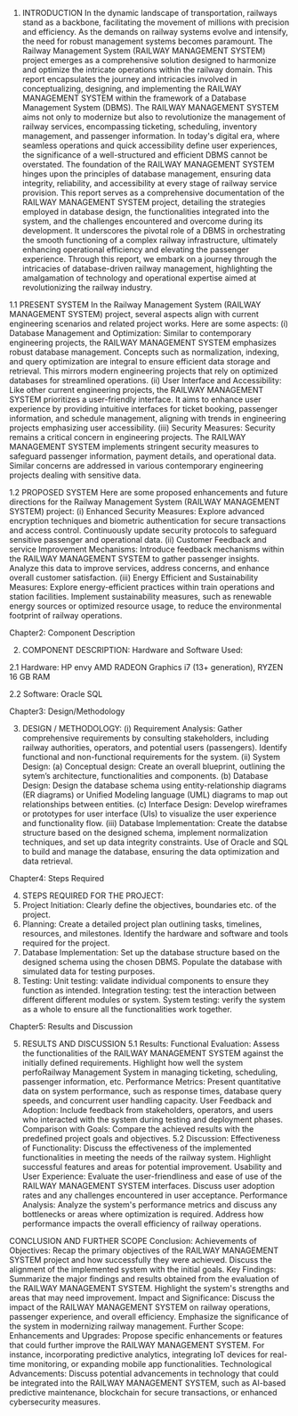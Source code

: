 1.	INTRODUCTION
In the dynamic landscape of transportation, railways stand as a backbone, facilitating the movement of millions with precision and efficiency. As the demands on railway systems evolve and intensify, the need for robust management systems becomes paramount. The Railway Management System (RAILWAY MANAGEMENT SYSTEM) project emerges as a comprehensive solution designed to harmonize and optimize the intricate operations within the railway domain.
This report encapsulates the journey and intricacies involved in conceptualizing, designing, and implementing the RAILWAY MANAGEMENT SYSTEM within the framework of a Database Management System (DBMS). The RAILWAY MANAGEMENT SYSTEM aims not only to modernize but also to revolutionize the management of railway services, encompassing ticketing, scheduling, inventory management, and passenger information.
In today's digital era, where seamless operations and quick accessibility define user experiences, the significance of a well-structured and efficient DBMS cannot be overstated. The foundation of the RAILWAY MANAGEMENT SYSTEM hinges upon the principles of database management, ensuring data integrity, reliability, and accessibility at every stage of railway service provision.
This report serves as a comprehensive documentation of the RAILWAY MANAGEMENT SYSTEM project, detailing the strategies employed in database design, the functionalities integrated into the system, and the challenges encountered and overcome during its development. It underscores the pivotal role of a DBMS in orchestrating the smooth functioning of a complex railway infrastructure, ultimately enhancing operational efficiency and elevating the passenger experience.
Through this report, we embark on a journey through the intricacies of database-driven railway management, highlighting the amalgamation of technology and operational expertise aimed at revolutionizing the railway industry.













1.1	PRESENT SYSTEM
In the Railway Management System (RAILWAY MANAGEMENT SYSTEM) project, several aspects align with current engineering scenarios and related project works. Here are some aspects:
(i)	Database Management and Optimization:
Similar to contemporary engineering projects, the RAILWAY MANAGEMENT SYSTEM emphasizes robust database management. Concepts such as normalization, indexing, and query optimization are integral to ensure efficient data storage and retrieval. This mirrors modern engineering projects that rely on optimized databases for streamlined operations.
(ii)	User Interface and Accessibility:
Like other current engineering projects, the RAILWAY MANAGEMENT SYSTEM prioritizes a user-friendly interface. It aims to enhance user experience by providing intuitive interfaces for ticket booking, passenger information, and schedule management, aligning with trends in engineering projects emphasizing user accessibility.
(iii)	Security Measures:
Security remains a critical concern in engineering projects. The RAILWAY MANAGEMENT SYSTEM implements stringent security measures to safeguard passenger information, payment details, and operational data. Similar concerns are addressed in various contemporary engineering projects dealing with sensitive data.

1.2	PROPOSED SYSTEM
Here are some proposed enhancements and future directions for the Railway Management System (RAILWAY MANAGEMENT SYSTEM) project:
(i)	Enhanced Security Measures:
Explore advanced encryption techniques and biometric authentication for secure transactions and access control. Continuously update security protocols to safeguard sensitive passenger and operational data.
(ii)	Customer Feedback and service Improvement Mechanisms:
Introduce feedback mechanisms within the RAILWAY MANAGEMENT SYSTEM to gather passenger insights. Analyze this data to improve services, address concerns, and enhance overall customer satisfaction.
(iii)	Energy Efficient and Sustainability Measures:
Explore energy-efficient practices within train operations and station facilities. Implement sustainability measures, such as renewable energy sources or optimized resource usage, to reduce the environmental footprint of railway operations.
 
Chapter2: Component Description


2.	COMPONENT DESCRIPTION:
Hardware and Software Used:

2.1 Hardware:
HP envy  AMD RADEON Graphics
i7 (13+ generation), RYZEN
16 GB RAM

2.2 Software:
Oracle
SQL
 
Chapter3: Design/Methodology


3.	DESIGN / METHODOLOGY:
(i)	Requirement Analysis: 
Gather comprehensive requirements by consulting stakeholders, including railway authorities, operators, and potential users (passengers). Identify functional and non-functional requirements for the system.
(ii)	System Design:
(a)	Conceptual design: Create an overall blueprint, outlining the sytem’s architecture, functionalities and components.
(b)	Database Design: Design the database schema using entity-relationship diagrams (ER diagrams) or Unified Modeling language (UML) diagrams to map out relationships between entities.
(c)	Interface Design: Develop wireframes or prototypes for user interface (UIs) to visualize the user experience and functionality flow.
(iii)	Database Implementation:
Create the databse structure based on the designed schema, implement normalization techniques, and set up data integrity constraints.
Use of Oracle and SQL to build and manage the database, ensuring the data optimization and data retrieval.


 
Chapter4: Steps Required

4.	STEPS REQUIRED FOR THE PROJECT:
1.	Project Initiation: 
Clearly define the objectives, boundaries etc. of the project.
2.	Planning: 
Create a detailed project plan outlining tasks, timelines, resources, and milestones. Identify the hardware and software and tools required for the project.
3.	Database Implementation:
Set up the database structure based on the designed schema using the chosen DBMS. Populate the database with simulated data for testing purposes.
4.	Testing:
Unit testing: validate individual components to ensure they function as intended.
Integration testing: test the interaction between different different modules or system.
System testing: verify the system as a whole to ensure all the functionalities work together.
 
Chapter5: Results and Discussion
 
5.	RESULTS AND DISCUSSION
5.1	Results:
Functional Evaluation: Assess the functionalities of the RAILWAY MANAGEMENT SYSTEM against the initially defined requirements. Highlight how well the system perfoRailway Management System in managing ticketing, scheduling, passenger information, etc.
Performance Metrics: Present quantitative data on system performance, such as response times, database query speeds, and concurrent user handling capacity.
User Feedback and Adoption: Include feedback from stakeholders, operators, and users who interacted with the system during testing and deployment phases.
Comparison with Goals: Compare the achieved results with the predefined project goals and objectives.
5.2	Discussion:
Effectiveness of Functionality: Discuss the effectiveness of the implemented functionalities in meeting the needs of the railway system. Highlight successful features and areas for potential improvement.
Usability and User Experience: Evaluate the user-friendliness and ease of use of the RAILWAY MANAGEMENT SYSTEM interfaces. Discuss user adoption rates and any challenges encountered in user acceptance.
Performance Analysis: Analyze the system's performance metrics and discuss any bottlenecks or areas where optimization is required. Address how performance impacts the overall efficiency of railway operations.
 
CONCLUSION AND FURTHER SCOPE
Conclusion:
Achievements of Objectives: Recap the primary objectives of the RAILWAY MANAGEMENT SYSTEM project and how successfully they were achieved. Discuss the alignment of the implemented system with the initial goals.
Key Findings: Summarize the major findings and results obtained from the evaluation of the RAILWAY MANAGEMENT SYSTEM. Highlight the system's strengths and areas that may need improvement.
Impact and Significance: Discuss the impact of the RAILWAY MANAGEMENT SYSTEM on railway operations, passenger experience, and overall efficiency. Emphasize the significance of the system in modernizing railway management.
Further Scope:
Enhancements and Upgrades: Propose specific enhancements or features that could further improve the RAILWAY MANAGEMENT SYSTEM. For instance, incorporating predictive analytics, integrating IoT devices for real-time monitoring, or expanding mobile app functionalities.
Technological Advancements: Discuss potential advancements in technology that could be integrated into the RAILWAY MANAGEMENT SYSTEM, such as AI-based predictive maintenance, blockchain for secure transactions, or enhanced cybersecurity measures.

